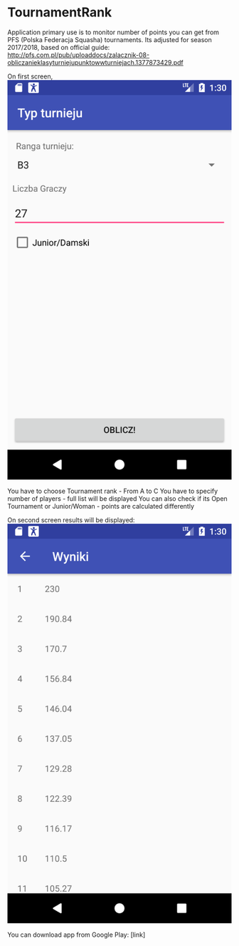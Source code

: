 # TournamentRank

Application primary use is to monitor number of points you can get from PFS (Polska Federacja Squasha) tournaments.
Its adjusted for season 2017/2018, based on official guide:
http://pfs.com.pl/pub/uploaddocs/zalacznik-08-obliczanieklasyturniejupunktowwturniejach.1377873429.pdf

On first screen, 
![Alt text](https://github.com/bkraszewski/TournamentRank/blob/master/art/main_screen.png "Main Screen")

You have to choose Tournament rank - From A to C
You have to specify number of players - full list will be displayed
You can also check if its Open Tournament or Junior/Woman - points are calculated differently 

On second screen results will be displayed:
![Alt text](https://github.com/bkraszewski/TournamentRank/blob/master/art/results.png "Results")


You can download app from Google Play:
[link]
